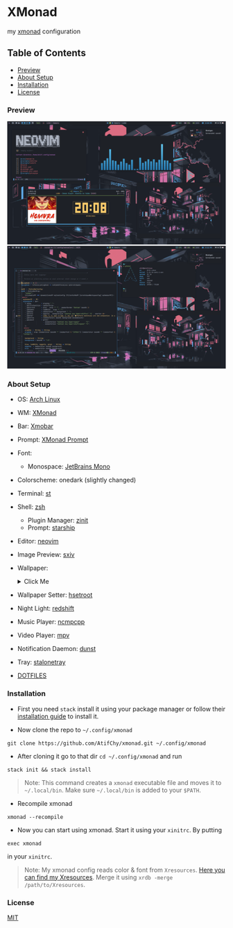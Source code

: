 # XMonad

my [xmonad](https://github.com/xmonad/xmonad) configuration

## Table of Contents

- [Preview](#preview)
- [About Setup](#about-setup)
- [Installation](#installation)
- [License](#license)

### Preview

![preview 1](./preview/img_1.png)
![preview 2](./preview/img_2.png)

### About Setup

- OS: [Arch Linux](https://archlinux.org/)
- WM: [XMonad](https://github.com/xmonad/xmonad)
- Bar: [Xmobar](https://github.com/jaor/xmobar)
- Prompt: [XMonad Prompt](https://github.com/xmonad/xmonad-contrib)
- Font:
  - Monospace: [JetBrains Mono](https://github.com/JetBrains/JetBrainsMono)
- Colorscheme: onedark (slightly changed)
- Terminal: [st](https://github.com/AtifChy/st)
- Shell: [zsh](https://github.com/AtifChy/dotfiles/tree/main/.config/zsh)
  - Plugin Manager: [zinit](https://github.com/zdharma/zinit)
  - Prompt: [starship](https://github.com/AtifChy/dotfiles/blob/main/.config/starship.toml)
- Editor: [neovim](https://github.com/AtifChy/dotfiles/tree/main/.config/nvim)
- Image Preview: [sxiv](https://github.com/muennich/sxiv)
- Wallpaper:
  <details><summary>Click Me</summary>

  ![wallpaper](./preview/the-neon-shallows-redish.png)

  </details>

- Wallpaper Setter: [hsetroot](https://github.com/himdel/hsetroot)
- Night Light: [redshift](https://github.com/jonls/redshift)
- Music Player: [ncmpcpp](https://github.com/AtifChy/dotfiles/tree/main/.config/ncmpcpp)
- Video Player: [mpv](https://github.com/AtifChy/dotfiles/blob/main/.config/mpv/mpv.conf)
- Notification Daemon: [dunst](https://github.com/AtifChy/dotfiles/blob/main/.config/dunst/dunstrc)
- Tray: [stalonetray](https://github.com/kolbusa/stalonetray)

- [DOTFILES](https://github.com/AtifChy/dotfiles)

### Installation

- First you need `stack` install it using your package manager or follow their [installation guide](https://docs.haskellstack.org/en/stable/install_and_upgrade/) to install it.

- Now clone the repo to `~/.config/xmonad`

```
git clone https://github.com/AtifChy/xmonad.git ~/.config/xmonad
```

- After cloning it go to that dir `cd ~/.config/xmonad` and run

```
stack init && stack install
```

> Note: This command creates a `xmonad` executable file and moves it to `~/.local/bin`. Make sure `~/.local/bin` is added to your `$PATH`.

- Recompile xmonad

```
xmonad --recompile
```

- Now you can start using xmonad. Start it using your `xinitrc`. By putting

```
exec xmonad
```

in your `xinitrc`.

> Note: My xmonad config reads color & font from `Xresources`. [Here you can find my Xresources](https://github.com/AtifChy/dotfiles/blob/main/.config/x11/Xresources). Merge it using `xrdb -merge /path/to/Xresources`.

### License

[MIT](https://github.com/AtifChy/xmonad/blob/main/LICENSE)

